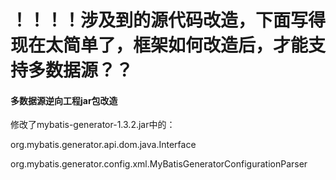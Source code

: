 # ！！！！涉及到的源代码改造，下面写得现在太简单了，框架如何改造后，才能支持多数据源？？

#### 多数据源逆向工程jar包改造

修改了mybatis-generator-1.3.2.jar中的：

org.mybatis.generator.api.dom.java.Interface

org.mybatis.generator.config.xml.MyBatisGeneratorConfigurationParser

